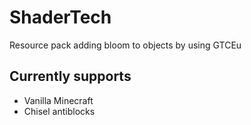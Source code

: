# ShaderTech
 Resource pack adding bloom to objects by using GTCEu
 
 ## Currently supports

  - Vanilla Minecraft
  - Chisel antiblocks
